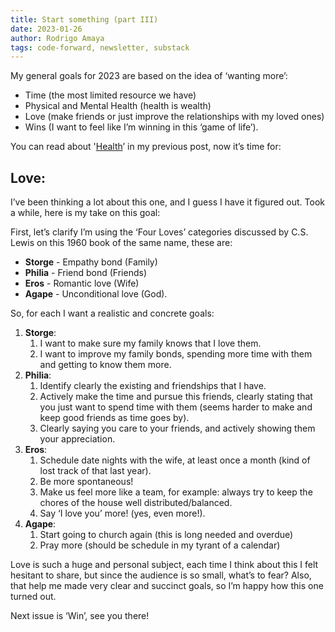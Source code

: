```yaml
---
title: Start something (part III)
date: 2023-01-26
author: Rodrigo Amaya
tags: code-forward, newsletter, substack
---
```

My general goals for 2023 are based on the idea of ‘wanting more’:

- Time (the most limited resource we have)
- Physical and Mental Health (health is wealth)
- Love (make friends or just improve the relationships with my loved ones)
- Wins (I want to feel like I’m winning in this ‘game of life’).

You can read about '[Health](https://codeforward.substack.com/p/start-something-part-ii)’ in my previous post, now it’s time for:

## Love:

I’ve been thinking a lot about this one, and I guess I have it figured out. Took a while, here is my take on this goal:

First, let’s clarify I’m using the ‘Four Loves’ categories discussed by C.S. Lewis on this 1960 book of the same name, these are:

- **Storge** - Empathy bond (Family)
- **Philia** - Friend bond (Friends)
- **Eros** - Romantic love (Wife)
- **Agape** - Unconditional love (God).

So, for each I want a realistic and concrete goals:

1. **Storge**:
   1. I want to make sure my family knows that I love them.
   2. I want to improve my family bonds, spending more time with them and getting to know them more.
2. **Philia**:
   1. Identify clearly the existing and friendships that I have.
   2. Actively make the time and pursue this friends, clearly stating that you just want to spend time with them (seems harder to make and keep good friends as time goes by).
   3. Clearly saying you care to your friends, and actively showing them your appreciation.
3. **Eros**:
   1. Schedule date nights with the wife, at least once a month (kind of lost track of that last year).
   2. Be more spontaneous!
   3. Make us feel more like a team, for example: always try to keep the chores of the house well distributed/balanced.
   4. Say ‘I love you’ more! (yes, even more!).
4. **Agape**:
   1. Start going to church again (this is long needed and overdue)
   2. Pray more (should be schedule in my tyrant of a calendar)

Love is such a huge and personal subject, each time I think about this I felt hesitant to share, but since the audience is so small, what’s to fear? Also, that help me made very clear and succinct goals, so I’m happy how this one turned out.

Next issue is ‘Win’, see you there!